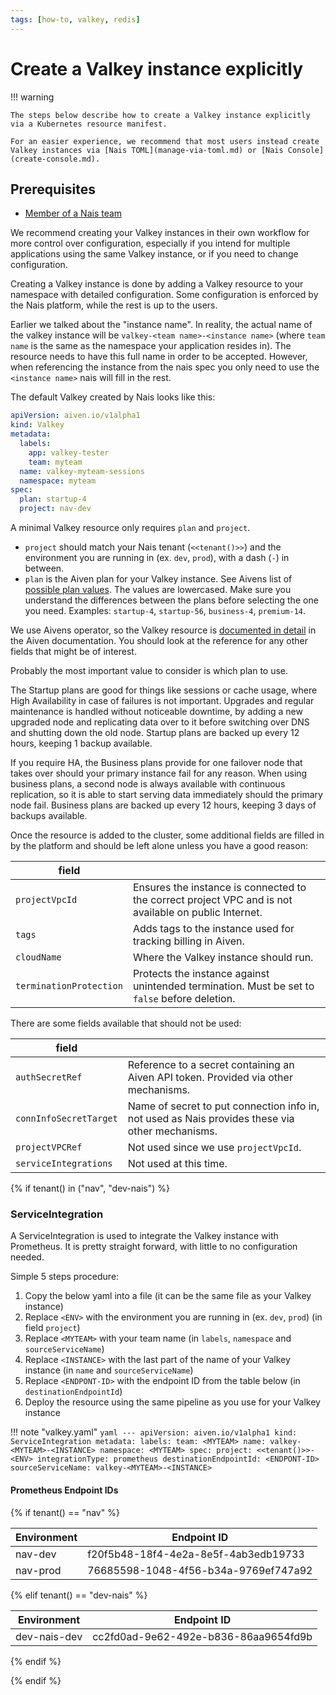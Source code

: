 ```yaml
---
tags: [how-to, valkey, redis]
---
```


# Create a Valkey instance explicitly

!!! warning

    The steps below describe how to create a Valkey instance explicitly via a Kubernetes resource manifest.

    For an easier experience, we recommend that most users instead create Valkey instances via [Nais TOML](manage-via-toml.md) or [Nais Console](create-console.md).

## Prerequisites
- [Member of a Nais team](../../../explanations/team.md)

We recommend creating your Valkey instances in their own workflow for more control over configuration, especially if you intend for multiple applications using the same Valkey instance, or if you need to change configuration.

Creating a Valkey instance is done by adding a Valkey resource to your namespace with detailed configuration.
Some configuration is enforced by the Nais platform, while the rest is up to the users.

Earlier we talked about the "instance name".
In reality, the actual name of the valkey instance will be `valkey-<team name>-<instance name>` (where `team name` is the same as the namespace your application resides in).
The resource needs to have this full name in order to be accepted. However, when referencing the instance from the nais spec you only need to use the `<instance name>` nais
will fill in the rest.

The default Valkey created by Nais looks like this:

```yaml
apiVersion: aiven.io/v1alpha1
kind: Valkey
metadata:
  labels:
    app: valkey-tester
    team: myteam
  name: valkey-myteam-sessions
  namespace: myteam
spec:
  plan: startup-4
  project: nav-dev
```

A minimal Valkey resource only requires `plan` and `project`.

 * `project` should match your Nais tenant (`<<tenant()>>`) and the environment you are running in (ex. `dev`, `prod`), with a dash (`-`) in between.
 * `plan` is the Aiven plan for your Valkey instance.
   See Aivens list of [possible plan values](https://aiven.io/pricing?product=valkey).
   The values are lowercased.
   Make sure you understand the differences between the plans before selecting the one you need.
   Examples: `startup-4`, `startup-56`, `business-4`, `premium-14`.

We use Aivens operator, so the Valkey resource is [documented in detail](https://aiven.github.io/aiven-operator/resources/valkey.html) in the Aiven documentation.
You should look at the reference for any other fields that might be of interest.

Probably the most important value to consider is which plan to use.

The Startup plans are good for things like sessions or cache usage, where High Availability in case of failures is not important.
Upgrades and regular maintenance is handled without noticeable downtime, by adding a new upgraded node and replicating data over to it before switching over DNS and shutting down the old node.
Startup plans are backed up every 12 hours, keeping 1 backup available.

If you require HA, the Business plans provide for one failover node that takes over should your primary instance fail for any reason.
When using business plans, a second node is always available with continuous replication, so it is able to start serving data immediately should the primary node fail.
Business plans are backed up every 12 hours, keeping 3 days of backups available.

Once the resource is added to the cluster, some additional fields are filled in by the platform and should be left alone unless you have a good reason:

| field                   |                                                                                                       |
|-------------------------|-------------------------------------------------------------------------------------------------------|
| `projectVpcId`          | Ensures the instance is connected to the correct project VPC and is not available on public Internet. |
| `tags`                  | Adds tags to the instance used for tracking billing in Aiven.                                         |
| `cloudName`             | Where the Valkey instance should run.                                                                 |
| `terminationProtection` | Protects the instance against unintended termination. Must be set to `false` before deletion.         |

There are some fields available that should not be used:

| field                  |                                                                                                 |
|------------------------|-------------------------------------------------------------------------------------------------|
| `authSecretRef`        | Reference to a secret containing an Aiven API token. Provided via other mechanisms.             |
| `connInfoSecretTarget` | Name of secret to put connection info in, not used as Nais provides these via other mechanisms. |
| `projectVPCRef`        | Not used since we use `projectVpcId`.                                                           |
| `serviceIntegrations`  | Not used at this time.                                                                          |

{% if tenant() in ("nav", "dev-nais") %}

### ServiceIntegration

A ServiceIntegration is used to integrate the Valkey instance with Prometheus.
It is pretty straight forward, with little to no configuration needed.

Simple 5 steps procedure:

1. Copy the below yaml into a file (it can be the same file as your Valkey instance)
2. Replace `<ENV>` with the environment you are running in (ex. `dev`, `prod`) (in field `project`)
3. Replace `<MYTEAM>` with your team name (in `labels`, `namespace` and `sourceServiceName`)
4. Replace `<INSTANCE>` with the last part of the name of your Valkey instance (in `name` and `sourceServiceName`)
5. Replace `<ENDPONT-ID>` with the endpoint ID from the table below (in `destinationEndpointId`)
6. Deploy the resource using the same pipeline as you use for your Valkey instance


!!! note "valkey.yaml"
    ```yaml
    ---
    apiVersion: aiven.io/v1alpha1
    kind: ServiceIntegration
    metadata:
        labels:
            team: <MYTEAM>
        name: valkey-<MYTEAM>-<INSTANCE>
        namespace: <MYTEAM>
    spec:
        project: <<tenant()>>-<ENV>
        integrationType: prometheus
        destinationEndpointId: <ENDPONT-ID>
        sourceServiceName: valkey-<MYTEAM>-<INSTANCE>
    ```

#### Prometheus Endpoint IDs

{% if tenant() == "nav" %}

| Environment | Endpoint ID                          |
|-------------|--------------------------------------|
| nav-dev     | f20f5b48-18f4-4e2a-8e5f-4ab3edb19733 |
| nav-prod    | 76685598-1048-4f56-b34a-9769ef747a92 |

{% elif tenant() == "dev-nais" %}

| Environment  | Endpoint ID                          |
|--------------|--------------------------------------|
| dev-nais-dev | cc2fd0ad-9e62-492e-b836-86aa9654fd9b |

{% endif %}

{% endif %}

## 
